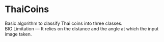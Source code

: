 # ThaiCoins
Basic algorithm to classify Thai coins into three classes. <br />
BIG Limitation — It relies on the distance and the angle at which the input image taken.
